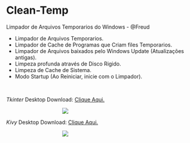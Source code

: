 # Clean-Temp

Limpador de Arquivos Temporarios do Windows - @Freud
<ul>
  <li>Limpador de Arquivos Temporarios.</li>
  <li>Limpador de Cache de Programas que Criam files Temporarios.</li>
  <li>Limpador de Arquivos baixados pelo Windows Update (Atualizações antigas).</li>
  <li>Limpeza profunda através de Disco Rigido.</li>
  <li>Limpeza de Cache de Sistema.</li>
  <li>Modo Startup (Ao Reiniciar, inicie com o Limpador).</li>
</ul>
<br/>
<p><i>Tkinter</i> Desktop Download: <a href="https://mega.nz/#!jEkGACjZ!mmw2zcadpxWCjE7bovqXNEhLdVOn9902EKRu1yswTJ8" target="_blank">Clique Aqui.</a></p>
<IMG style="margin-left: 150px" src="https://i.imgur.com/eQfVRWS.png"/>
<p><i>Kivy</i> Desktop Download: <a href="" target="_blank">Clique Aqui.</a></p>
<IMG style="margin-left: 150px" src="https://i.imgur.com/lU4tS4O.png"/>
